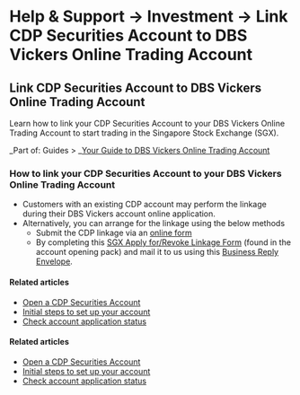 # Help & Support -> Investment -> Link CDP Securities Account to DBS Vickers Online Trading Account

## Link CDP Securities Account to DBS Vickers Online Trading Account

Learn how to link your CDP Securities Account to your DBS Vickers Online Trading Account to start trading in the Singapore Stock Exchange (SGX).

_Part of: Guides > _[Your Guide to DBS Vickers Online Trading Account](https://www.dbs.com.sg/personal/support/guide-vickers.html)

### How to link your CDP Securities Account to your DBS Vickers Online Trading Account

  * Customers with an existing CDP account may perform the linkage during their DBS Vickers account online application.
  * Alternatively, you can arrange for the linkage using the below methods 
    * Submit the CDP linkage via an [online form](https://www.dbs.com.sg/personal/dbs-forms/branchconnect/LinkAccount.page)
    * By completing this [SGX Apply for/Revoke Linkage Form](https://www.dbs.com.sg/iwov-resources/vickers/en/pdf/Apply_for_or_Revoke_Account_Linkage.pdf) (found in the account opening pack) and mail it to us using this [Business Reply Envelope](https://www.dbsvickers.com/iwov-resources/media/vickers-pdf/BRE.pdf).



#### Related articles

  * [Open a CDP Securities Account](https://www.dbs.com.sg/personal/common-disclaimer.page?url=https://www.sgx.com/securities/retail-investor/apply-cdp-securities-account&3rdparty=%27SGX%27)
  * [Initial steps to set up your account](https://www.dbs.com.sg/personal/support/investment-vickers-logging-into-your-account.html)
  * [Check account application status](https://www.dbs.com.sg/personal/support/investment-vickers-check-application-status.html)



#### Related articles

  * [Open a CDP Securities Account](https://www.dbs.com.sg/personal/common-disclaimer.page?url=https://www.sgx.com/securities/retail-investor/apply-cdp-securities-account&3rdparty=%27SGX%27)
  * [Initial steps to set up your account](https://www.dbs.com.sg/personal/support/investment-vickers-logging-into-your-account.html)
  * [Check account application status](https://www.dbs.com.sg/personal/support/investment-vickers-check-application-status.html)


